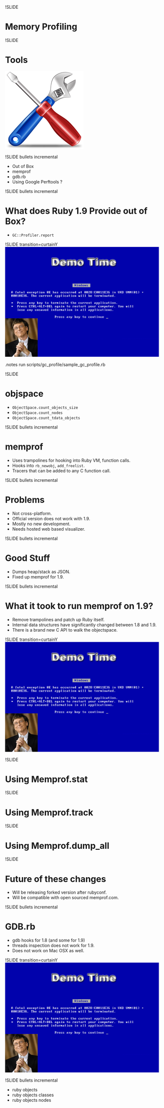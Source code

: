 !SLIDE
# Memory Profiling #

!SLIDE
# Tools #
![Tools](tools.png)

!SLIDE bullets incremental

* Out of Box
* memprof
* gdb.rb
* Using Google Perftools ?

!SLIDE bullets incremental
# What does Ruby 1.9 Provide out of Box? #

* `GC::Profiler.report`

!SLIDE transition=curtainY
![Demo](demo.gif)

.notes run scripts/gc_profile/sample_gc_profile.rb

!SLIDE
# objspace #

* `ObjectSpace.count_objects_size`
* `ObjectSpace.count_nodes`
* `ObjectSpace.count_tdata_objects`

!SLIDE bullets incremental
# memprof #

* Uses trampolines for hooking into Ruby VM, function calls.
* Hooks into `rb_newobj`, `add_freelist`.
* Tracers that can be added to any C function call.

!SLIDE bullets incremental
# Problems #

* Not cross-platform.
* Official version does not work with 1.9.
* Mostly no new development.
* Needs hosted web based visualizer.

!SLIDE bullets incremental
# Good Stuff #

* Dumps heap/stack as JSON.
* Fixed up memprof for 1.9.

!SLIDE bullets incremental
# What it took to run memprof on 1.9? #

* Remove trampolines and patch up Ruby itself.
* Internal data structures have significantly changed between 1.8 and 1.9.
* There is a brand new C API to walk the objectspace.

!SLIDE transition=curtainY
![Demo](demo.gif)

!SLIDE
# Using Memprof.stat #

!SLIDE
# Using Memprof.track #

!SLIDE
# Using Memprof.dump_all #

!SLIDE
# Future of these changes #

* Will be releasing forked version after rubyconf.
* Will be compatible with open sourced memprof.com.

!SLIDE bullets incremental
# GDB.rb #

* gdb hooks for 1.8 (and some for 1.9)
* threads inspection does not work for 1.9.
* Does not work on Mac OSX as well.

!SLIDE transition=curtainY
![Demo](demo.gif)

!SLIDE bullets incremental
* ruby objects
* ruby objects classes
* ruby objects nodes

 












